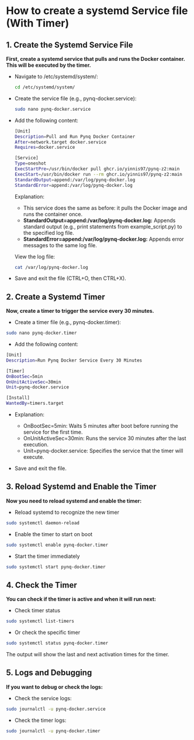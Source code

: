 # **How to create a systemd Service file (With Timer)**

## 1. Create the Systemd Service File
**First, create a systemd service that pulls and runs the Docker container. This will be executed by the timer.**

- Navigate to /etc/systemd/system/:

    ```bash
    cd /etc/systemd/system/
    ```
- Create the service file (e.g., pynq-docker.service):

    ```bash
    sudo nano pynq-docker.service
    ```
- Add the following content:

    ```bash
    [Unit]
    Description=Pull and Run Pynq Docker Container
    After=network.target docker.service
    Requires=docker.service

    [Service]
    Type=oneshot
    ExecStartPre=/usr/bin/docker pull ghcr.io/yinnis97/pynq-z2:main
    ExecStart=/usr/bin/docker run --rm ghcr.io/yinnis97/pynq-z2:main
    StandardOutput=append:/var/log/pynq-docker.log
    StandardError=append:/var/log/pynq-docker.log
    ```

    Explanation:
    - This service does the same as before: it pulls the Docker image and runs the container once.
    - **StandardOutput=append:/var/log/pynq-docker.log:** Appends standard output (e.g., print statements from example_script.py) to the specified log file.
    - **StandardError=append:/var/log/pynq-docker.log:** Appends error messages to the same log file.  

    View the log file:
    ```bash
    cat /var/log/pynq-docker.log
    ```

- Save and exit the file (CTRL+O, then CTRL+X).

## 2. Create a Systemd Timer
**Now, create a timer to trigger the service every 30 minutes.**

- Create a timer file (e.g., pynq-docker.timer):

```bash
sudo nano pynq-docker.timer
```
- Add the following content:

```bash
[Unit]
Description=Run Pynq Docker Service Every 30 Minutes

[Timer]
OnBootSec=5min
OnUnitActiveSec=30min
Unit=pynq-docker.service

[Install]
WantedBy=timers.target
```
- Explanation:    
    - OnBootSec=5min: Waits 5 minutes after boot before running the service for the first time.   
    - OnUnitActiveSec=30min: Runs the service 30 minutes after the last execution.    
    - Unit=pynq-docker.service: Specifies the service that the timer will execute.    

- Save and exit the file.

## 3. Reload Systemd and Enable the Timer
**Now you need to reload systemd and enable the timer:**

- Reload systemd to recognize the new timer
```bash
sudo systemctl daemon-reload
```
- Enable the timer to start on boot
```bash
sudo systemctl enable pynq-docker.timer
```
- Start the timer immediately
```bash
sudo systemctl start pynq-docker.timer
```

## 4. Check the Timer
**You can check if the timer is active and when it will run next:**

- Check timer status
```bash
sudo systemctl list-timers
```
- Or check the specific timer
```bash
sudo systemctl status pynq-docker.timer
```
The output will show the last and next activation times for the timer.

## 5. Logs and Debugging
**If you want to debug or check the logs:**

- Check the service logs:
```bash
sudo journalctl -u pynq-docker.service
```
- Check the timer logs:
```bash
sudo journalctl -u pynq-docker.timer
```